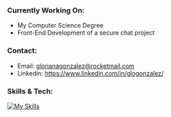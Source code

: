 
### Currently Working On:
- My Computer Science Degree
- Front-End Development of a secure chat project

### Contact:
- Email: glorianagonzalez@rocketmail.com
- Linkedin: https://www.linkedin.com/in/glogonzalez/

### Skills & Tech: 
[![My Skills](https://skills.thijs.gg/icons?i=mysql,nextjs,nodejs,py,react,tailwind,materialui,html,mongodb,git,css,bootstrap,js&theme=light)](https://skills.thijs.gg)

